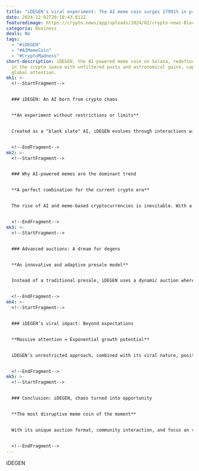 ```yaml
---
title: "iDEGEN’s viral experiment: The AI meme coin surges 17991% in presale"
date: 2024-12-02T20:10:43.612Z
featuredimage: https://crypto.news/app/uploads/2024/02/crypto-news-BlockDAG-launching-2m-giveaway-as-Meme-Kombat-hits-0.279-in-presale03.webp
categoria: Business
deals: No
tags:
  - "#iDEGEN"
  - "#AIMemeCoin"
  - "#CryptoMadness"
short-description: iDEGEN, the AI-powered meme coin on Solana, redefines chaos
  in the crypto space with unfiltered posts and astronomical gains, capturing
  global attention.
mk1: >-
  <!--StartFragment-->


  ### iDEGEN: An AI born from crypto chaos


  **An experiment without restrictions or limits**


  Created as a "blank slate" AI, iDEGEN evolves through interactions with the Crypto Twitter (CT) community. Posting every hour without moderation, the AI not only reflects the chaos of the crypto world but amplifies it, elevating the degen concept to new heights.


  <!--EndFragment-->
mk2: >-
  <!--StartFragment-->


  ### Why AI-powered memes are the dominant trend


  **A perfect combination for the current crypto era**


  The rise of AI and meme-based cryptocurrencies is inevitable. With a market surpassing $5 billion, these hybrids are setting trends. iDEGEN, along with other notable names like Goatseus Maximus, leads an industry that fuses creativity, technology, and virality.


  <!--EndFragment-->
mk3: >-
  <!--StartFragment-->


  ### Advanced auctions: A dream for degens


  **An innovative and adaptive presale model**


  Instead of a traditional presale, iDEGEN uses a dynamic auction where prices change every 5 minutes based on market activity. This format not only eliminates arbitrary pricing but ensures the token's value reflects true market demand.


  <!--EndFragment-->
mk4: >-
  <!--StartFragment-->


  ### iDEGEN’s viral impact: Beyond expectations


  **Massive attention = Exponential growth potential**


  iDEGEN’s unrestricted approach, combined with its viral nature, positions it as one of the most exciting and risky projects in the crypto space. The global attention it generates not only boosts its value but redefines what can be achieved with an AI-powered meme coin.


  <!--EndFragment-->
mk5: >-
  <!--StartFragment-->


  ### Conclusion: iDEGEN, chaos turned into opportunity


  **The most disruptive meme coin of the moment**


  With its unique auction format, community interaction, and focus on virality, iDEGEN is poised to set a new standard in the history of AI-driven meme coins. It embodies crypto chaos taken to unprecedented heights.


  <!--EndFragment-->
---
```

<!--StartFragment-->

iDEGEN

<!--EndFragment-->